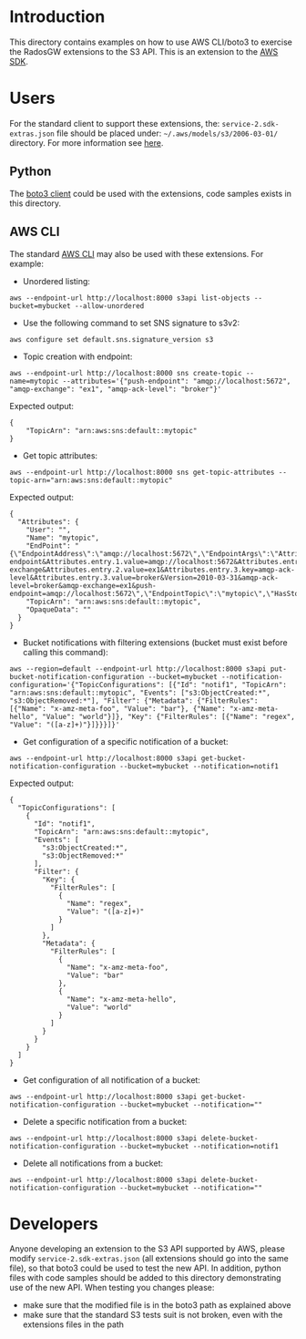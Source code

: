 # Introduction
This directory contains examples on how to use AWS CLI/boto3 to exercise the RadosGW extensions to the S3 API.
This is an extension to the [AWS SDK](https://github.com/boto/botocore/blob/develop/botocore/data/s3/2006-03-01/service-2.json).

# Users
For the standard client to support these extensions, the: ``service-2.sdk-extras.json`` file should be placed under: ``~/.aws/models/s3/2006-03-01/`` directory.
For more information see [here](https://github.com/boto/botocore/blob/develop/botocore/loaders.py#L33).
## Python
The [boto3 client](https://boto3.amazonaws.com/v1/documentation/api/latest/index.html) could be used with the extensions, code samples exists in this directory.
## AWS CLI
The standard [AWS CLI](https://docs.aws.amazon.com/cli/latest/) may also be used with these extensions. For example:
- Unordered listing: 
```
aws --endpoint-url http://localhost:8000 s3api list-objects --bucket=mybucket --allow-unordered
```

- Use the following command to set SNS signature to s3v2:
```
aws configure set default.sns.signature_version s3
```

- Topic creation with endpoint:
```
aws --endpoint-url http://localhost:8000 sns create-topic --name=mytopic --attributes='{"push-endpoint": "amqp://localhost:5672", "amqp-exchange": "ex1", "amqp-ack-level": "broker"}'
```
Expected output:
```
{
    "TopicArn": "arn:aws:sns:default::mytopic"
}
```

- Get topic attributes:
```
aws --endpoint-url http://localhost:8000 sns get-topic-attributes --topic-arn="arn:aws:sns:default::mytopic"
```
Expected output:
```
{
  "Attributes": {
    "User": "",
    "Name": "mytopic",
    "EndPoint": "{\"EndpointAddress\":\"amqp://localhost:5672\",\"EndpointArgs\":\"Attributes.entry.1.key=push-endpoint&Attributes.entry.1.value=amqp://localhost:5672&Attributes.entry.2.key=amqp-exchange&Attributes.entry.2.value=ex1&Attributes.entry.3.key=amqp-ack-level&Attributes.entry.3.value=broker&Version=2010-03-31&amqp-ack-level=broker&amqp-exchange=ex1&push-endpoint=amqp://localhost:5672\",\"EndpointTopic\":\"mytopic\",\"HasStoredSecret\":\"false\",\"Persistent\":\"false\"}",
    "TopicArn": "arn:aws:sns:default::mytopic",
    "OpaqueData": ""
  }
}
```

- Bucket notifications with filtering extensions (bucket must exist before calling this command):
```
aws --region=default --endpoint-url http://localhost:8000 s3api put-bucket-notification-configuration --bucket=mybucket --notification-configuration='{"TopicConfigurations": [{"Id": "notif1", "TopicArn": "arn:aws:sns:default::mytopic", "Events": ["s3:ObjectCreated:*", "s3:ObjectRemoved:*"], "Filter": {"Metadata": {"FilterRules": [{"Name": "x-amz-meta-foo", "Value": "bar"}, {"Name": "x-amz-meta-hello", "Value": "world"}]}, "Key": {"FilterRules": [{"Name": "regex", "Value": "([a-z]+)"}]}}}]}'
```

- Get configuration of a specific notification of a bucket:
```
aws --endpoint-url http://localhost:8000 s3api get-bucket-notification-configuration --bucket=mybucket --notification=notif1
```
Expected output:
```
{
  "TopicConfigurations": [
    {
      "Id": "notif1",
      "TopicArn": "arn:aws:sns:default::mytopic",
      "Events": [
        "s3:ObjectCreated:*",
        "s3:ObjectRemoved:*"
      ],
      "Filter": {
        "Key": {
          "FilterRules": [
            {
              "Name": "regex",
              "Value": "([a-z]+)"
            }
          ]
        },
        "Metadata": {
          "FilterRules": [
            {
              "Name": "x-amz-meta-foo",
              "Value": "bar"
            },
            {
              "Name": "x-amz-meta-hello",
              "Value": "world"
            }
          ]
        }
      }
    }
  ]
}
```

- Get configuration of all notification of a bucket:
```
aws --endpoint-url http://localhost:8000 s3api get-bucket-notification-configuration --bucket=mybucket --notification=""
```

- Delete a specific notification from a bucket:
```
aws --endpoint-url http://localhost:8000 s3api delete-bucket-notification-configuration --bucket=mybucket --notification=notif1
```

- Delete all notifications from a bucket:
```
aws --endpoint-url http://localhost:8000 s3api delete-bucket-notification-configuration --bucket=mybucket --notification=""
```

# Developers
Anyone developing an extension to the S3 API supported by AWS, please modify ``service-2.sdk-extras.json`` (all extensions should go into the same file), so that boto3 could be used to test the new API. 
In addition, python files with code samples should be added to this directory demonstrating use of the new API.
When testing you changes please:
- make sure that the modified file is in the boto3 path as explained above
- make sure that the standard S3 tests suit is not broken, even with the extensions files in the path

